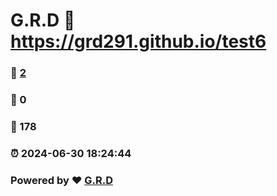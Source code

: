 # G.R.D :link: https://grd291.github.io/test6 
### :page_facing_up: [2](https://grd291.github.io/test6/tag.html) 
### :speech_balloon: 0 
### :hibiscus: 178 
### :alarm_clock: 2024-06-30 18:24:44 
### Powered by :heart: [G.R.D](https://grdnet.org)
